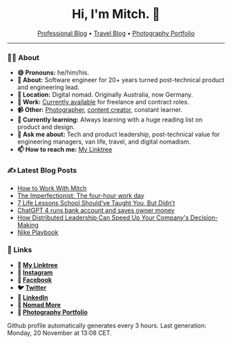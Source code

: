 <h1 align="center">Hi, I'm Mitch. 👋</h1>
<p align="center">
  <a href="https://mitchmalone.io">Professional Blog</a> •
  <a href="https://nomadmo.re">Travel Blog</a> •
  <a href="https://mitchmalone.photography">Photography Portfolio</a>
</p>

-------

### 👨‍🎤 About

- **😄 Pronouns:** he/him/his.
- **👋 About:** Software engineer for 20+ years turned post-technical product and engineering lead.
- **📍 Location:** Digital nomad. Originally Australia, now Germany.
- **🎒 Work:** [Currently available](https://mitchmalone.io) for freelance and contract roles.
- **📹 Other:** [Photographer](https://mitchmalone.photography), [content creator](https://nomadmo.re), constant learner.
- **🌱 Currently learning:** Always learning with a huge reading list on product and design.
- **💬 Ask me about:** Tech and product leadership, post-technical value for engineering managers, van life, travel, and digital nomadism.
- **📫 How to reach me:** [My Linktree](https://linktr.ee/mitchmalone)

### ✍️ Latest Blog Posts
- [How to Work With Mitch](https://mitchmalone.io/blog/how-to-work-with-mitch-malone)
- [The Imperfectionist: The four-hour work day](https://mitchmalone.io/blog/the-imperfectionist-the-four-hour-work-day)
- [7 Life Lessons School Should’ve Taught You, But Didn’t](https://mitchmalone.io/blog/7-life-lessons-youtube-ali-abdaal)
- [ChatGPT 4 runs bank account and saves owner money](https://mitchmalone.io/blog/autgpt-runs-bank-account-saves-owner-money)
- [How Distributed Leadership Can Speed Up Your Company&#x27;s Decision-Making](https://mitchmalone.io/blog/how-distributed-leadership-can-speed-up-your-companys-decision-making)
- [Nike Playbook](https://mitchmalone.io/blog/nike-playbook-10-principles)

### 🔗 Links

- **🔗 [My Linktree](https://linktr.ee/mitchmalone)**
- **📸 [Instagram](https://www.instagram.com/mitchmalone)**
- **👤 [Facebook](https://www.facebook.com/mitchmalone)**
- **🐦 [Twitter](https://twitter.com/mitch__malone)**
- **👔 [LinkedIn](https://www.linkedin.com/in/mitchmalone)**
- **📍 [Nomad More](https://nomadmo.re)**
- **📸 [Photography Portfolio](https://mitchmalone.photography)**

Github profile automatically generates every 3 hours. Last generation: Monday, 20 November at 13:08 CET.